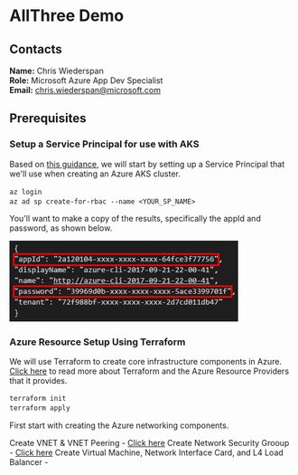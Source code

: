 # AllThree Demo

## Contacts
**Name:** Chris Wiederspan  
**Role:** Microsoft Azure App Dev Specialist  
**Email:** chris.wiederspan@microsoft.com

## Prerequisites

### Setup a Service Principal for use with AKS

Based on [this guidance](https://docs.microsoft.com/en-us/azure/container-service/kubernetes/container-service-kubernetes-service-principal), we will start by setting up a Service Principal that we'll use when creating an Azure AKS cluster.

`az login`  
`az ad sp create-for-rbac --name <YOUR_SP_NAME>`

You'll want to make a copy of the results, specifically the appId and password, as shown below.

![Credential screenshot](/assets/service-principal.png)

### Azure Resource Setup Using Terraform

We will use Terraform to create core infrastructure components in Azure. 
[Click here](https://www.terraform.io/docs/providers/azurerm/index.html) to read more about Terraform
and the Azure Resource Providers that it provides.

```bash
terraform init  
terraform apply  
```

First start with creating the Azure networking components.

Create VNET & VNET Peering - [Click here](https://github.com/SouthwestAzure/allthree-infra-perm/tree/master/vnet-peering)
Create Network Security Grooup - [Click here](https://github.com/SouthwestAzure/allthree-infra-perm/blob/master/nsg/main.tf)
Create Virtual Machine, Network Interface Card, and L4 Load Balancer - 

